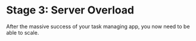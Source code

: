 # Stage 3: Server Overload

After the massive success of your task managing app, you now need to be able to scale.

